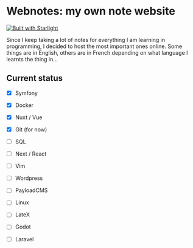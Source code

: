 # Webnotes: my own note website

[![Built with Starlight](https://astro.badg.es/v2/built-with-starlight/tiny.svg)](https://starlight.astro.build)

Since I keep taking a lot of notes for everything I am learning in programming, I decided to host the most important ones online.
Some things are in English, others are in French depending on what language I learnts the thing in...

## Current status
- [x] Symfony
- [x] Docker
- [x] Nuxt / Vue 
- [x] Git (for now)
- [ ] SQL 
- [ ] Next / React 
- [ ] Vim 
- [ ] Wordpress
- [ ] PayloadCMS
- [ ] Linux
- [ ] LateX
- [ ] Godot
- [ ] Laravel


